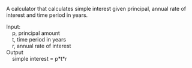 A calculator that calculates simple interest given principal, annual rate of interest and time period in years.   

Input:  
&nbsp;&nbsp;&nbsp;&nbsp;p, principal amount  
&nbsp;&nbsp;&nbsp;&nbsp;t, time period in years  
&nbsp;&nbsp;&nbsp;&nbsp;r, annual rate of interest  
Output  
&nbsp;&nbsp;&nbsp;&nbsp;simple interest = p&ast;t&ast;r
